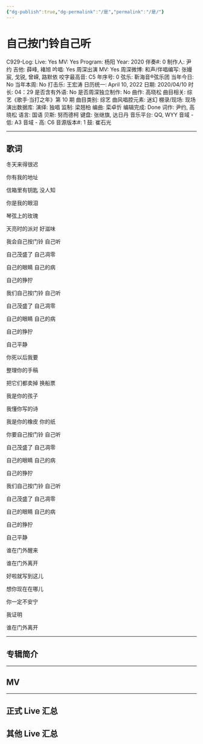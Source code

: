 ```yaml
---
{"dg-publish":true,"dg-permalink":"/是","permalink":"/是/"}
---
```



# 自己按门铃自己听

C929-Log:
Live: Yes
MV: Yes
Program: 杨阳
Year: 2020
伴奏#: 0
制作人: 尹约
吉他: 薛峰, 褚旭
吟唱: Yes
周深出演 MV: Yes
周深微博:
和声/伴唱编写: 张嫚宸, 戈锐, 曾嵘, 路默依
咬字最高音: C5
年序号: 0
弦乐: 靳海音®弦乐团
当年今日: No
当年本周: No
打击乐: 王宏涛
日历统一: April 10, 2022
日期: 2020/04/10
时长: 04：29
是否含有外语: No
是否周深独立制作: No
曲作: 高晓松
曲目相关: 综艺《歌手·当打之年》第 10 期
曲目类别: 综艺
曲风唱腔元素: 迷幻
棚录/现场: 现场
演出数据库:
演绎: 独唱
监制: 梁翘柏
编曲: 栾卓忻
编辑完成: Done
词作: 尹约, 高晓松
语言: 国语
贝斯: 努而德柯
键盘: 张继旗, 达日丹
音乐平台: QQ, WYY
音域 - 低: A3
音域 - 高: C6
音源版本#: 1
鼓: 崔石光

---

## 歌词

冬天来得很迟

你有我的地址

信箱里有钥匙 没人知

你是我的眼泪

琴弦上的玫瑰

天亮时的派对 好滋味

我会自己按门铃 自己听

自己茂盛了 自己凋零

自己的眼睛 自己的病

自己的狰狞

我们自己按门铃 自己听

自己茂盛了 自己凋零

自己的眼睛 自己的病

自己的狰狞

自己平静

你死以后我要

整理你的手稿

把它们都卖掉 换船票

我是你的孩子

我懂你写的诗

我是你的橡皮 你的纸

你要自己按门铃 自己听

自己茂盛了 自己凋零

自己的眼睛 自己的病

自己的狰狞

我们自己按门铃 自己听

自己茂盛了 自己凋零

自己的眼睛 自己的病

自己的狰狞

自己平静

谁在门外醒来

谁在门外离开

好啦就写到这儿

想你现在在哪儿

你一定不安宁

我证明

谁在门外离开

---

## 专辑简介

---

## MV

---

## 正式 Live 汇总

## 其他 Live 汇总
